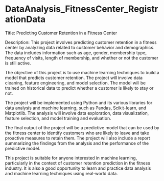 # DataAnalysis_FitnessCenter_RegistrationData
Title: Predicting Customer Retention in a Fitness Center

Description: This project involves predicting customer retention in a fitness center by analyzing data related to customer behavior and demographics.
The data includes information such as age, gender, membership type, frequency of visits, length of membership, and whether or not the customer is still active.

The objective of this project is to use machine learning techniques to build a model that predicts customer retention. The project will involve data cleaning, feature engineering, and model selection. The model will be trained on historical data to predict whether a customer is likely to stay or not.

The project will be implemented using Python and its various libraries for data analysis and machine learning, 
such as Pandas, Scikit-learn, and Matplotlib. The analysis will involve data exploration, data visualization, feature selection, and model training and evaluation.

The final output of the project will be a predictive model that can be used by the fitness center to identify customers who are likely to leave and take proactive measures to retain them. 
The project will also include a report summarizing the findings from the analysis and the performance of the predictive model.

This project is suitable for anyone interested in machine learning, particularly in the context of customer retention prediction in the fitness industry. 
It is also a good opportunity to learn and practice data analysis and machine learning techniques using real-world data.
